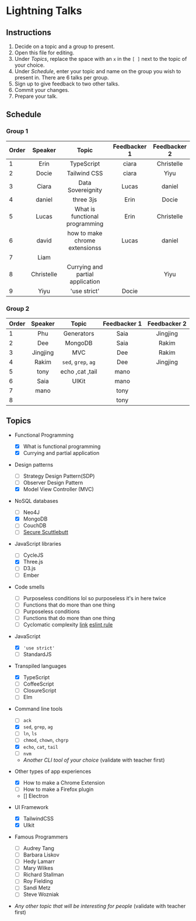 # Lightning Talks

## Instructions

1. Decide on a topic and a group to present.
1. Open this file for editing.
1. Under _Topics_, replace the space with an `x` in the `[ ]` next to the topic of your choice.
1. Under _Schedule_, enter your topic and name on the group you wish to present in. There are 6 talks per group.
1. Sign up to give feedback to two other talks.
1. Commit your changes.
1. Prepare your talk.

## Schedule

### Group 1

| Order |  Speaker |             Topic              | Feedbacker 1 | Feedbacker 2 |
| ----- |  :-----: | :----------------------------: | :----------: | :----------: |
| 1     |   Erin   |           TypeScript           |    ciara     |  Christelle  |
| 2     |   Docie  |          Tailwind CSS          |    ciara     |     Yiyu     |
| 3     |   Ciara  |       Data Sovereignity        |    Lucas     |      daniel  |
| 4     |  daniel  |           three 3js            |     Erin     |    Docie     |
| 5     |   Lucas  | What is functional programming |     Erin     |  Christelle  |
| 6     |   david  | how to make chrome extensionss |    Lucas     |    daniel    |
| 7     |   Liam   |                                |              |              |
| 8     |Christelle|Currying and partial application|              |      Yiyu    |
| 9     |   Yiyu   |         'use strict'           |      Docie   |              |

### Group 2

| Order | Speaker | Topic | Feedbacker 1 | Feedbacker 2 |
| ----- | :-----: | :---: | :----------: | :----------: |
| 1     |  Phu    |Generators       |  Saia        |   Jingjing   |
| 2     |  Dee    |MongoDB|  Saia        |   Rakim      |
| 3     |Jingjing | MVC   |  Dee         |      Rakim  |
| 4     |  Rakim  |`sed`, `grep`, `ag`|  Dee         |   Jingjing   |
| 5     | tony    | echo ,cat ,tail |   mano           |              |
| 6     | Saia    | UIKit |    mano          |              |
| 7     |  mano   |       |   tony       |              |
| 8     |         |       |    tony      |              |

## Topics

- Functional Programming

  - [x] What is functional programming
  - [x] Currying and partial application

- Design patterns

  - [ ] Strategy Design Pattern(SDP)
  - [ ] Observer Design Pattern
  - [x] Model View Controller (MVC)

- NoSQL databases

  - [ ] Neo4J
  - [x] MongoDB
  - [ ] CouchDB
  - [ ] [Secure Scuttlebutt](https://ssbc.github.io/secure-scuttlebutt/)

- JavaScript libraries

  - [ ] CycleJS
  - [x] Three.js
  - [ ] D3.js
  - [ ] Ember

- Code smells

  - [ ] Purposeless conditions lol so purposeless it's in here twice
  - [ ] Functions that do more than one thing
  - [ ] Purposeless conditions
  - [ ] Functions that do more than one thing
  - [ ] Cyclomatic complexity [link](http://webuniverse.io/cyclomatic-complexity-refactoring-tips/) [eslint rule](http://eslint.org/docs/rules/complexity)

- JavaScript

  - [x] `'use strict'`
  - [ ] StandardJS

- Transpiled languages

  - [x] TypeScript
  - [ ] CoffeeScript
  - [ ] ClosureScript
  - [ ] Elm

- Command line tools

  - [ ] `ack`
  - [x] `sed`, `grep`, `ag`
  - [ ] `ln`, `ls`
  - [ ] `chmod`, `chown`, `chgrp`
  - [x] `echo`, `cat`, `tail`
  - [ ] `nvm`
  - _Another CLI tool of your choice_ (validate with teacher first)

- Other types of app experiences

  - [x] How to make a Chrome Extension
  - [ ] How to make a Firefox plugin
  - [] Electron

- UI Framework

  - [x] TailwindCSS
  - [x] UIkit

* Famous Programmers

  - [ ] Audrey Tang
  - [ ] Barbara Liskov
  - [ ] Hedy Lamarr
  - [ ] Mary Wilkes
  - [ ] Richard Stallman
  - [ ] Roy Fielding
  - [ ] Sandi Metz
  - [ ] Steve Wozniak

- _Any other topic that will be interesting for people_ (validate with teacher first)
